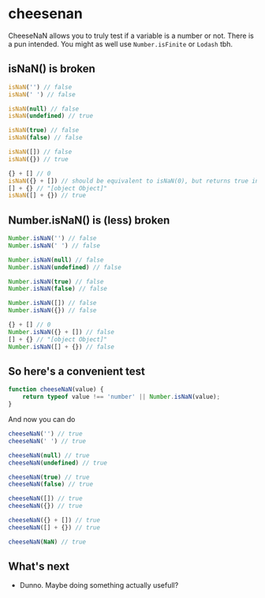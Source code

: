 # cheesenan
CheeseNaN allows you to truly test if a variable is a number or not.
There is a pun intended.
You might as well use `Number.isFinite` or `Lodash` tbh.

## isNaN() is broken

```javascript
isNaN('') // false
isNaN(' ') // false

isNaN(null) // false
isNaN(undefined) // true

isNaN(true) // false
isNaN(false) // false

isNaN([]) // false
isNaN({}) // true

{} + [] // 0
isNaN({} + []) // should be equivalent to isNaN(0), but returns true instead
[] + {} // "[object Object]"
isNaN([] + {}) // true
```

## Number.isNaN() is (less) broken

```javascript
Number.isNaN('') // false
Number.isNaN(' ') // false

Number.isNaN(null) // false
Number.isNaN(undefined) // false

Number.isNaN(true) // false
Number.isNaN(false) // false

Number.isNaN([]) // false
Number.isNaN({}) // false

{} + [] // 0
Number.isNaN({} + []) // false
[] + {} // "[object Object]"
Number.isNaN([] + {}) // false
```

## So here's a convenient test

```javascript
function cheeseNaN(value) {
    return typeof value !== 'number' || Number.isNaN(value);
}
```

And now you can do 
```javascript
cheeseNaN('') // true
cheeseNaN(' ') // true

cheeseNaN(null) // true
cheeseNaN(undefined) // true

cheeseNaN(true) // true
cheeseNaN(false) // true

cheeseNaN([]) // true
cheeseNaN({}) // true

cheeseNaN({} + []) // true
cheeseNaN([] + {}) // true

cheeseNaN(NaN) // true
```

## What's next

- Dunno. Maybe doing something actually usefull?